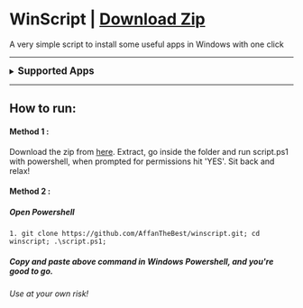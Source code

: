 <h1> WinScript | <a href="https://github.com/AffanTheBest/winscript/archive/main.zip"> Download Zip </a> </h1>

<p> A very simple script to install some useful apps in Windows with one click </p>

--------------------------------------------------------------

<details>
    <summary>
        <span style="font-weight: bold; font-size:17px"> Supported Apps </span>
    </summary>
    <ol>
        <li> Telegram </li>
        <li> VLC </li>
        <li> 7Zip </li>
        <li> Google Chrome </li>
        <li> Firefox </li>
        <li> VS Code </li>
    </ol>
</details>

--------------------------------------------------------------


## How to run:
#### Method 1 : 
Download the zip from [here](https://github.com/AffanTheBest/winscript/archive/main.zip).
Extract, go inside the folder and run script.ps1 with powershell, when prompted for permissions hit 'YES'. 
Sit back and relax!
#### Method 2 : 
##### Open Powershell  
```
1. git clone https://github.com/AffanTheBest/winscript.git; cd winscript; .\script.ps1;
```
##### Copy and paste above command in Windows Powershell, and you're good to go.  

###### Use at your own risk!
